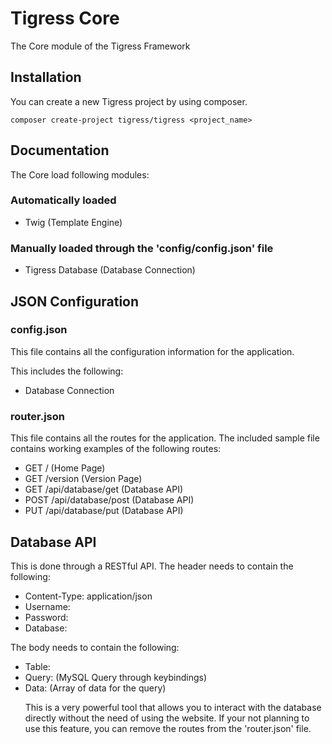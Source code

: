 # Tigress Core
The Core module of the Tigress Framework

## Installation
You can create a new Tigress project by using composer.
````
composer create-project tigress/tigress <project_name>
````

## Documentation

The Core load following modules:

### Automatically loaded
- Twig (Template Engine)

### Manually loaded through the 'config/config.json' file
- Tigress Database (Database Connection)

## JSON Configuration

### config.json

This file contains all the configuration information for the application.

This includes the following:
- Database Connection

### router.json

This file contains all the routes for the application.
The included sample file contains working examples of the following routes:
- GET / (Home Page)
- GET /version (Version Page)
- GET /api/database/get (Database API)
- POST /api/database/post (Database API)
- PUT /api/database/put (Database API)

## Database API
This is done through a RESTful API.
The header needs to contain the following:
- Content-Type: application/json
- Username: <username>
- Password: <password>
- Database: <database>

The body needs to contain the following:
- Table: <table>
- Query: <query> (MySQL Query through keybindings)
- Data: <data> (Array of data for the query)

This is a very powerful tool that allows you to interact with the database directly without the need of using the website.
If your not planning to use this feature, you can remove the routes from the 'router.json' file.